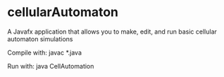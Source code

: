 # cellularAutomaton
A Javafx application that allows you to make, edit, and run basic cellular automaton simulations

Compile with:
  javac *.java

Run with:
  java CellAutomation
